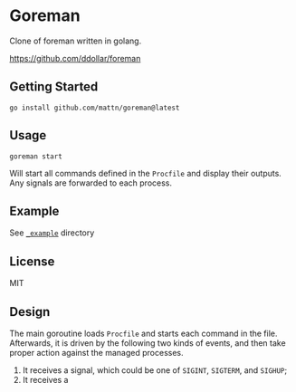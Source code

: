 # Goreman

Clone of foreman written in golang.

https://github.com/ddollar/foreman

## Getting Started

    go install github.com/mattn/goreman@latest

## Usage

    goreman start

Will start all commands defined in the `Procfile` and display their outputs.
Any signals are forwarded to each process.

## Example

See [`_example`](_example/) directory

## License

MIT

## Design

The main goroutine loads `Procfile` and starts each command in the file. Afterwards, it is driven by the following two kinds of events, and then take proper action against the managed processes.

1. It receives a signal, which could be one of `SIGINT`, `SIGTERM`, and `SIGHUP`;
2. It receives a